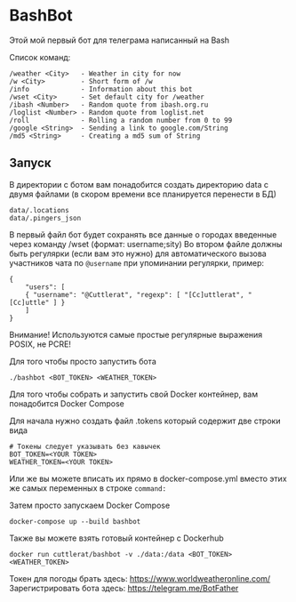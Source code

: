 # BashBot

Этой мой первый бот для телеграма написанный на Bash

Cписок команд:

```
/weather <City>   - Weather in city for now
/w <City>         - Short form of /w
/info             - Information about this bot  
/wset <City>      - Set default city for /weather
/ibash <Number>   - Random quote from ibash.org.ru
/loglist <Number> - Random quote from loglist.net
/roll             - Rolling a random number from 0 to 99
/google <String>  - Sending a link to google.com/String 
/md5 <String>     - Creating a md5 sum of String 
```

## Запуск 

В директории с ботом вам понадобится создать директорию data с двумя файлами 
(в скором времени все планируется перенести в БД)

```
data/.locations
data/.pingers_json
```

В первый файл бот будет сохранять все данные о городах введенные через команду /wset (формат: username;sity)
Во втором файле должны быть регулярки (если вам это нужно) для автоматического вызова участников чата по `@username` при упоминании регулярки, пример:

```
{
    "users": [
    { "username": "@Cuttlerat", "regexp": [ "[Cc]uttlerat", "[Cc]uttle" ] }
    ]
}
```
Внимание! Используются самые простые регулярные выражения POSIX, не PCRE!

Для того чтобы просто запустить бота 

```
./bashbot <BOT_TOKEN> <WEATHER_TOKEN>
```

Для того чтобы собрать и запустить свой Docker контейнер, вам понадобится Docker Compose

Для начала нужно создать файл .tokens который содержит две строки вида

```
# Токены следует указывать без кавычек
BOT_TOKEN=<YOUR TOKEN>
WEATHER_TOKEN=<YOUR TOKEN>
```

Или же вы можете вписать их прямо в docker-compose.yml вместо этих же самых переменных в строке `command:` 

Затем просто запускаем Docker Compose

```
docker-compose up --build bashbot 
```

Также вы можете взять готовый контейнер с Dockerhub

```
docker run cuttlerat/bashbot -v ./data:/data <BOT_TOKEN> <WEATHER_TOKEN>
```

Токен для погоды брать здесь: https://www.worldweatheronline.com/ <br>
Зарегистрировать бота здесь: https://telegram.me/BotFather

